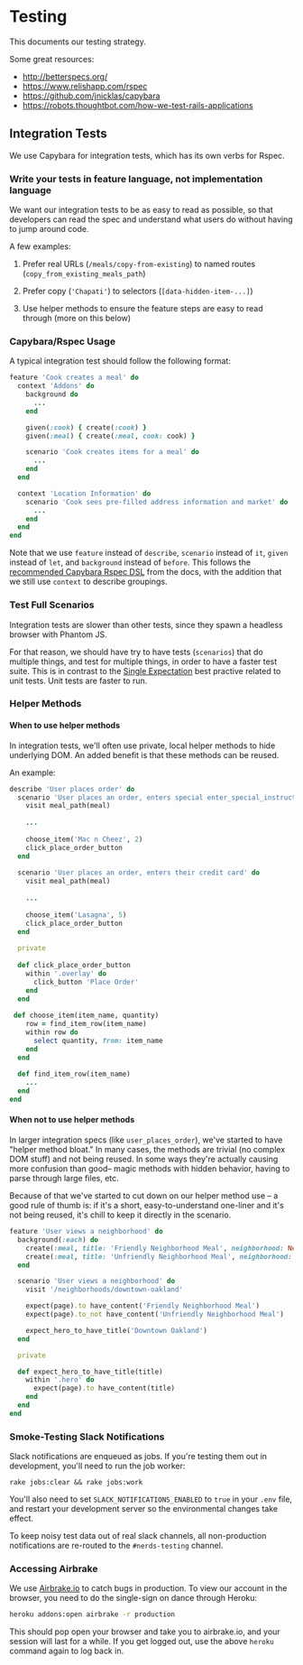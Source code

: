 # Testing

This documents our testing strategy.

Some great resources:
- http://betterspecs.org/
- https://www.relishapp.com/rspec
- https://github.com/jnicklas/capybara
- https://robots.thoughtbot.com/how-we-test-rails-applications

## Integration Tests

We use Capybara for integration tests, which has its own verbs for Rspec.

### Write your tests in feature language, not implementation language

We want our integration tests to be as easy to read as possible, so that developers can read the spec and understand what users do without having to jump around code.

A few examples:

1. Prefer real URLs (`/meals/copy-from-existing`) to named routes (`copy_from_existing_meals_path`)

2. Prefer copy (`'Chapati'`) to selectors (`[data-hidden-item-...]`)

3. Use helper methods to ensure the feature steps are easy to read through (more on this below)

### Capybara/Rspec Usage

A typical integration test should follow the following format:

```ruby
feature 'Cook creates a meal' do
  context 'Addons' do
    background do
      ...
    end

    given(:cook) { create(:cook) }
    given(:meal) { create(:meal, cook: cook) }

    scenario 'Cook creates items for a meal' do
      ...
    end
  end

  context 'Location Information' do
    scenario 'Cook sees pre-filled address information and market' do
      ...
    end
  end
end
```

Note that we use `feature` instead of `describe`, `scenario` instead of `it`, `given` instead of `let`, and `background` instead of `before`. This follows the [recommended Capybara Rspec DSL](https://github.com/jnicklas/capybara#using-capybara-with-rspec) from the docs, with the addition that we still use `context` to describe groupings.

### Test Full Scenarios

Integration tests are slower than other tests, since they spawn a headless browser with Phantom JS.

For that reason, we should have try to have tests (`scenarios`) that do multiple things, and test for multiple things, in order to have a faster test suite. This is in contrast to the [Single Expectation](http://betterspecs.org/#single) best practive related to unit tests. Unit tests are faster to run.

### Helper Methods

#### When to use helper methods

In integration tests, we'll often use private, local helper methods to hide underlying DOM. An added benefit is that these methods can be reused.

An example:

```ruby
describe 'User places order' do
  scenario 'User places an order, enters special enter_special_instructions, and sees stuff.' do
    visit meal_path(meal)
    
    ...
    
    choose_item('Mac n Cheez', 2)
    click_place_order_button
  end
  
  scenario 'User places an order, enters their credit card' do
    visit meal_path(meal)
    
    ...
    
    choose_item('Lasagna', 5)
    click_place_order_button
  end
  
  private
  
  def click_place_order_button
    within '.overlay' do
      click_button 'Place Order'
    end
  end
  
 def choose_item(item_name, quantity)
    row = find_item_row(item_name)
    within row do
      select quantity, from: item_name
    end
  end
  
  def find_item_row(item_name)
    ...
  end
end
```

#### When not to use helper methods

In larger integration specs (like `user_places_order`), we've started to have "helper method bloat." In many cases, the methods are trivial (no complex DOM stuff) and not being reused. In some ways they're actually causing more confusion than good– magic methods with hidden behavior, having to parse through large files, etc.

Because of that we've started to cut down on our helper method use – a good rule of thumb is: if it's a short, easy-to-understand one-liner and it's not being reused, it's chill to keep it directly in the scenario.

```ruby
feature 'User views a neighborhood' do
  background(:each) do
    create(:meal, title: 'Friendly Neighborhood Meal', neighborhood: Neighborhood.find('downtown-oakland'))
    create(:meal, title: 'Unfriendly Neighborhood Meal', neighborhood: Neighborhood.find('nopa'))
  end

  scenario 'User views a neighborhood' do
    visit '/neighborhoods/downtown-oakland'

    expect(page).to have_content('Friendly Neighborhood Meal')
    expect(page).to_not have_content('Unfriendly Neighborhood Meal')

    expect_hero_to_have_title('Downtown Oakland')
  end

  private

  def expect_hero_to_have_title(title)
    within '.hero' do
      expect(page).to have_content(title)
    end
  end
end

```

### Smoke-Testing Slack Notifications

Slack notifications are enqueued as jobs. If you're testing them out in development, you'll need to run the job worker:

```
rake jobs:clear && rake jobs:work
```

You'll also need to set `SLACK_NOTIFICATIONS_ENABLED` to `true` in your `.env` file, and restart your development server so the environmental changes take effect.

To keep noisy test data out of real slack channels, all non-production notifications are
re-routed to the `#nerds-testing` channel.

### Accessing Airbrake

We use [Airbrake.io](https://airbrake.io) to catch bugs in production. To view our account in the browser, you need to do the single-sign on dance through Heroku:

```sh
heroku addons:open airbrake -r production
```

This should pop open your browser and take you to airbrake.io, and your session will last for a while. If you get logged out, use the above `heroku` command again to log back in.
